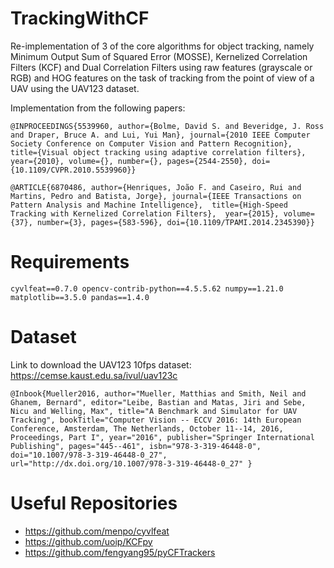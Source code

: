 # TrackingWithCF
Re-implementation of 3 of the core algorithms for object tracking, namely Minimum Output Sum of Squared Error (MOSSE), Kernelized Correlation Filters (KCF) and Dual Correlation Filters using raw features (grayscale or RGB) and HOG features on the task of tracking from the point of view of a UAV using the UAV123 dataset.

Implementation from the following papers:

`
@INPROCEEDINGS{5539960,
  author={Bolme, David S. and Beveridge, J. Ross and Draper, Bruce A. and Lui, Yui Man},
  journal={2010 IEEE Computer Society Conference on Computer Vision and Pattern Recognition}, 
  title={Visual object tracking using adaptive correlation filters}, 
  year={2010},
  volume={},
  number={},
  pages={2544-2550},
  doi={10.1109/CVPR.2010.5539960}}
`

`
  @ARTICLE{6870486,
  author={Henriques, João F. and Caseiro, Rui and Martins, Pedro and Batista, Jorge},
  journal={IEEE Transactions on Pattern Analysis and Machine Intelligence}, 
  title={High-Speed Tracking with Kernelized Correlation Filters}, 
  year={2015},
  volume={37},
  number={3},
  pages={583-596},
  doi={10.1109/TPAMI.2014.2345390}}
`

# Requirements

`cyvlfeat==0.7.0
opencv-contrib-python==4.5.5.62
numpy==1.21.0
matplotlib==3.5.0
pandas==1.4.0`


# Dataset
Link to download the UAV123 10fps dataset: https://cemse.kaust.edu.sa/ivul/uav123c <br/>

`@Inbook{Mueller2016,
author="Mueller, Matthias and Smith, Neil and Ghanem, Bernard",
editor="Leibe, Bastian and Matas, Jiri and Sebe, Nicu and Welling, Max",
title="A Benchmark and Simulator for UAV Tracking",
bookTitle="Computer Vision -- ECCV 2016: 14th European Conference, Amsterdam, The Netherlands, October 11--14, 2016, Proceedings, Part I",
year="2016",
publisher="Springer International Publishing",
pages="445--461",
isbn="978-3-319-46448-0",
doi="10.1007/978-3-319-46448-0_27",
url="http://dx.doi.org/10.1007/978-3-319-46448-0_27"
}`

# Useful Repositories
- https://github.com/menpo/cyvlfeat <br/>
- https://github.com/uoip/KCFpy <br/>
- https://github.com/fengyang95/pyCFTrackers
